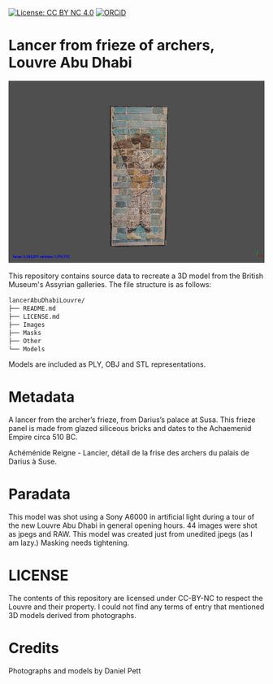 
[![License: CC BY NC 4.0](https://img.shields.io/badge/License-CC%20BY%20NC%204.0-lightgrey.svg)](http://creativecommons.org/licenses/by-sa/4.0/) 
[![ORCiD](https://img.shields.io/badge/ORCiD-0000--0002--0246--2335-green.svg)](http://orcid.org/0000-0002-0246-2335)

# Lancer from frieze of archers, Louvre Abu Dhabi

![](Other/Screenshots/lancer.jpg)

This repository contains source data to recreate a 3D model from the British Museum's Assyrian galleries. The file structure is as follows:

```
lancerAbuDhabiLouvre/
├── README.md
├── LICENSE.md
├── Images
├── Masks
├── Other
└── Models
```
Models are included as PLY, OBJ and STL representations. 

# Metadata 

A lancer from the archer’s frieze, from Darius’s palace at Susa. This frieze panel is made from glazed siliceous bricks and dates to the Achaemenid Empire circa 510 BC.

Achéménide Reigne - Lancier, détail de la frise des archers du palais de Darius à Suse.

# Paradata

This model was shot using a Sony A6000 in artificial light during a tour of the new Louvre Abu Dhabi in general opening hours. 44 images were shot as jpegs and RAW. This model was created just from unedited jpegs (as I am lazy.) Masking needs tightening.

# LICENSE
The contents of this repository are licensed under CC-BY-NC to respect the Louvre and their property. I could not find any terms of entry that mentioned 3D models derived from photographs.

# Credits
Photographs and models by Daniel Pett 
